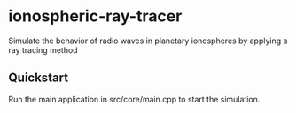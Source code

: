 # ionospheric-ray-tracer
Simulate the behavior of radio waves in planetary ionospheres by applying a ray tracing method

## Quickstart ##
Run the main application in src/core/main.cpp to start the simulation.
